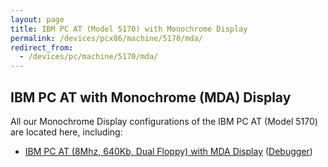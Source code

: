 ```yaml
---
layout: page
title: IBM PC AT (Model 5170) with Monochrome Display
permalink: /devices/pcx86/machine/5170/mda/
redirect_from:
  - /devices/pc/machine/5170/mda/
---
```


IBM PC AT with Monochrome (MDA) Display
---

All our Monochrome Display configurations of the IBM PC AT (Model 5170) are located here, including:

* [IBM PC AT (8Mhz, 640Kb, Dual Floppy) with MDA Display](/devices/pcx86/machine/5170/mda/640kb/rev3/) ([Debugger](/devices/pcx86/machine/5170/mda/640kb/rev3/debugger/))
